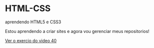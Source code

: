 # HTML-CSS
aprendendo HTML5 e CSS3

Estou aprendendo a criar sites e agora vou gerenciar meus repositorios!

<a href="https://thapybara.github.io/HTML-CSS/vd-40/index.html">Ver o exercio do video 40</a>